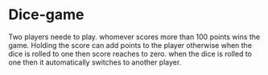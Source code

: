 # Dice-game
Two players neede to play.
whomever scores more than 100 points wins the game.
Holding the score can add points to the player otherwise when the dice is rolled to one then score reaches to zero.
when the dice is rolled to one then it automatically switches to another player.

